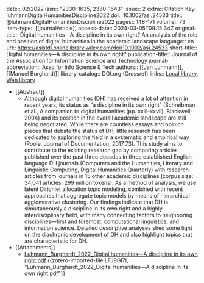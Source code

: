 date:: 02/2022
issn:: "2330-1635, 2330-1643"
issue:: 2
extra:: Citation Key: luhmannDigitalHumanitiesDiscipline2022
doi:: 10.1002/asi.24533
title:: @luhmannDigitalHumanitiesDiscipline2022
pages:: 148-171
volume:: 73
item-type:: [[journalArticle]]
access-date:: 2024-03-05T09:15:34Z
original-title:: Digital humanities—A discipline in its own right? An analysis of the role and position of digital humanities in the academic landscape
language:: en
url:: https://asistdl.onlinelibrary.wiley.com/doi/10.1002/asi.24533
short-title:: Digital humanities—A discipline in its own right?
publication-title:: Journal of the Association for Information Science and Technology
journal-abbreviation:: Asso for Info Science & Tech
authors:: [[Jan Luhmann]], [[Manuel Burghardt]]
library-catalog:: DOI.org (Crossref)
links:: [Local library](zotero://select/groups/2386895/items/X83NI6GB), [Web library](https://www.zotero.org/groups/2386895/items/X83NI6GB)

- [[Abstract]]
	- Although digital humanities (DH) has received a lot of attention in recent years, its status as “a discipline in its own right” (Schreibman et al., A companion to digital humanities (pp. xxiii–xxvii). Blackwell; 2004) and its position in the overall academic landscape are still being negotiated. While there are countless essays and opinion pieces that debate the status of DH, little research has been dedicated to exploring the field in a systematic and empirical way (Poole, Journal of Documentation; 2017:73). This study aims to contribute to the existing research gap by comparing articles published over the past three decades in three established English-language DH journals (Computers and the Humanities, Literary and Linguistic Computing, Digital Humanities Quarterly) with research articles from journals in 15 other academic disciplines (corpus size: 34,041 articles; 299 million tokens). As a method of analysis, we use latent Dirichlet allocation topic modeling, combined with recent approaches that aggregate topic models by means of hierarchical agglomerative clustering. Our findings indicate that DH is simultaneously a discipline in its own right and a highly interdisciplinary field, with many connecting factors to neighboring disciplines—first and foremost, computational linguistics, and information science. Detailed descriptive analyses shed some light on the diachronic development of DH and also highlight topics that are characteristic for DH.
- [[Attachments]]
	- [Luhmann_Burghardt_2022_Digital humanities—A discipline in its own right.pdf](zotero://select/groups/2386895/items/LFJ9GI7I) {{zotero-imported-file LFJ9GI7I, "Luhmann_Burghardt_2022_Digital humanities—A discipline in its own right.pdf"}}